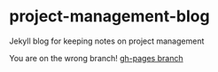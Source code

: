 # project-management-blog
Jekyll blog for keeping notes on project management

You are on the wrong branch! [gh-pages branch](https://github.com/idmontie/project-management-blog/tree/gh-pages)
